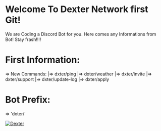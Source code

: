 # Welcome To Dexter Network first Git!

We are Coding a Discord Bot for you.
Here comes any Informations from Bot!
Stay frash!!!!

# First Information:
=> New Commands:
|=> dxter/ping
|=> dxter/weather
|=> dxter/invite
|=> dxter/support
|=> dxter/update-log
|=> dxter/apply

# Bot Prefix:
=> 'dxter/'


<a href="https://top.gg/bot/553270869640740894" >
  <img src="https://top.gg/api/widget/553270869640740894.svg" alt="Dexter" />
</a>
